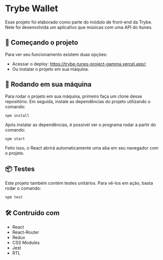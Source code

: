 # Trybe Wallet

Esse projeto foi elaborado como parte do módulo de front-end da Trybe. Nele foi desenvolvida um aplicativo que músicas com uma API do itunes. 

## 🚀 Começando o projeto

Para ver seu funcionamento existem duas opções:

* Acessar o deploy: https://trybe-tunes-project-gamma.vercel.app/;
* Ou instalar o projeto em sua máquina. 

## 🔧 Rodando em sua máquina

Para rodar o projeto em sua máquina, primeiro faça um clone desse repositório. Em seguida, instale as dependências do projeto utilizando o comando:
```
npm install
```
Após instalar as dependências, é possível ver o programa rodar a partir do comando:
```
npm start
```
Feito isso, o React abrirá automaticamente uma aba em seu navegador com o projeto.

## 📦 Testes

Este projeto também contém testes unitários. Para vê-los em ação, basta rodar o comando:
```
npm test
```

## 🛠️ Contruído com

* React
* React-Router
* Redux
* CSS Modules
* Jest
* RTL
